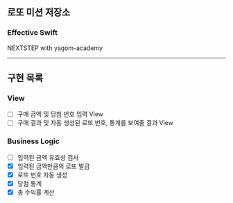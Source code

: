 ## 로또 미션 저장소
### Effective Swift
NEXTSTEP with yagom-academy

---

## 구현 목록

### View
- [ ] 구매 금액 및 당첨 번호 입력 View
- [ ] 구매 결과 및 자동 생성된 로또 번호, 통계를 보여줄 결과 View

### Business Logic
- [ ] 입력된 금액 유효성 검사
- [x] 입력된 금액만큼의 로또 발급
- [x] 로또 번호 자동 생성
- [x] 당첨 통계
- [x] 총 수익률 계산